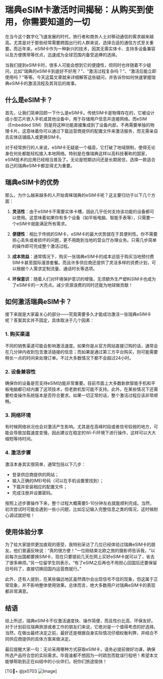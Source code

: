 # 瑞典eSIM卡激活时间揭秘：从购买到使用，你需要知道的一切

在当今这个数字化飞速发展的时代，旅行者和商务人士对移动通信的需求越来越高。尤其是对于那些经常需要跨国出行的人群来说，选择合适的通信方式至关重要。而近年来，eSIM卡作为一种新兴的技术，因其无需实体卡、支持多设备兼容以及方便携带等优点，迅速成为全球范围内备受追捧的选择。

当我们提到eSIM卡时，很多人可能会想到它的便捷性，但同时也伴随着不少疑问，比如“瑞典的eSIM卡到底好不好用？”、“激活过程复杂吗？”、“激活后能立即使用吗？”等等。今天这篇文章就来详细解答这些疑问，并告诉你如何快速掌握瑞典eSIM卡的激活流程及其背后的故事。

## 什么是eSIM卡？

首先，让我们简单回顾一下什么是eSIM卡。传统SIM卡是物理存在的，它被设计成小型芯片嵌入手机或其他设备中，用于存储用户信息并连接网络。而eSIM（Embedded SIM）则是将这种功能直接集成到了设备内部，不再需要单独的物理卡片。这意味着你可以通过下载运营商提供的配置文件来激活服务，而无需亲自去实体店铺插入或更换SIM卡。

对于经常旅行的人来说，eSIM卡无疑是一个福音。它打破了地域限制，使得无论身在何处都能轻松接入本地网络。特别是在像瑞典这样以高科技著称的国家，eSIM技术的应用已经相当普及了。无论是短期访问还是长期居住，选择一款适合自己的瑞典eSIM卡都显得尤为重要。

## 瑞典eSIM卡的优势

那么，为什么越来越多的人开始青睐瑞典的eSIM卡呢？这主要归功于以下几个方面：

1. **灵活性**：由于eSIM卡不需要实体卡槽，因此几乎任何支持该功能的设备都可以使用。这意味着如果你有多个设备（如平板电脑、智能手表等），只需要一个eSIM卡就能满足所有需求。
   
2. **便捷性**：相比于传统的SIM卡，eSIM卡的最大优势就在于其便利性。你不需要担心丢失或者损坏的问题，更不用跑到当地的营业厅办理业务。只需几步简单的操作即可完成整个激活过程。

3. **成本效益**：通常情况下，购买一张瑞典eSIM卡的成本远低于购买当地预付费SIM卡甚至国际漫游套餐。而且许多供应商还提供了灵活多样的资费计划，可以根据个人需求定制流量、通话时长等选项。

4. **环保意识**：随着人们对环境保护意识的增强，无须额外生产塑料SIM卡也成为了eSIM卡的一大亮点。减少资源浪费的同时还能为地球做贡献！

## 如何激活瑞典eSIM卡？

接下来就是大家最关心的部分——究竟需要多久才能成功激活一张瑞典eSIM卡呢？答案其实并不固定，具体取决于几个因素：

### 1. 购买渠道

不同的销售渠道可能会影响激活速度。如果你是从官方网站直接订购的话，通常会在几分钟内收到包含激活链接的信息；而如果是通过第三方平台购买，则可能需要稍长一点的时间来处理订单。不过大多数情况下都不会超过24小时。

### 2. 设备兼容性

确保你的设备是否支持eSIM功能非常重要。目前市面上大多数新款智能手机和平板电脑都已经内置了这项技术，但老款机型可能不支持。此外，在某些情况下还需要检查操作系统版本是否符合要求。如果一切正常的话，整个激活过程应该非常顺畅。

### 3. 网络环境

有时候网络状况也会对激活产生影响。尤其是在高峰时段或者信号较弱的地方，可能会导致加载速度变慢。因此建议在稳定的Wi-Fi环境下进行操作，这样可以大大缩短等待时间。

### 4. 激活步骤

激活本身其实很简单，通常包括以下几步：
- 登录供应商提供的网站；
- 输入正确的IMEI号码（可以在手机设置里找到）；
- 下载并安装相应的配置文件；
- 完成注册并设置密码。

按照上述步骤操作下来，整个过程大概需要5-10分钟左右就能顺利完成。当然，初次尝试时可能会遇到一些小问题，比如忘记输入完整信息之类的情况，这时候耐心调试就好啦！

## 使用体验分享

为了给大家提供更加直观的感受，我特别采访了几位已经体验过瑞典eSIM卡的朋友。他们普遍反映说：“真的很方便！”一位刚结束北欧之旅的摄影师告诉我，“以前每次出国都要换SIM卡，现在只要提前几天在网上买好eSIM卡就可以了，省去了很多麻烦。”另一位留学生则表示，“有了eSIM之后再也不用担心回国后还要保留旧号码了，直接切换回国内运营商就行。”

此外，还有人提到，在某些偏远地区虽然偶尔会出现信号不佳的现象，但这属于正常现象，并不影响整体使用效果。总体而言，绝大多数用户对瑞典eSIM卡的表现都非常满意。

## 结语

综上所述，瑞典eSIM卡不仅激活速度快、操作简便，而且性价比高、环保友好。对于计划前往瑞典旅游或者工作的朋友们来说，它绝对是一个值得考虑的好选择。当然，在做出最终决定之前，最好还是根据自身实际情况仔细权衡利弊，并结合不同供应商提供的具体方案来做决定。

最后提醒大家一句：无论采用哪种方式获取eSIM卡，请务必提前做好功课，确保所选产品符合您的实际需求。毕竟谁都不想因为一时疏忽而耽误行程吧！希望本文能够帮助到正在纠结中的小伙伴们，祝你们旅途愉快！

[TG💪+ @jx0703 ![Image](https://github.com/user-attachments/assets/dbca1d08-cadb-493c-b0ec-ad6f7a83f270)]